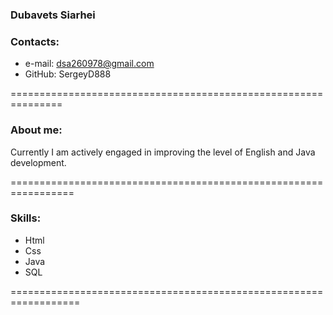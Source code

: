 ### Dubavets Siarhei

### Contacts:

* e-mail: dsa260978@gmail.com
* GitHub: SergeyD888

===============================================================

### About me:

Currently I am actively engaged in improving the level of English 
and Java development. 

=================================================================

### Skills:

* Html
* Css
* Java
* SQL

==================================================================
